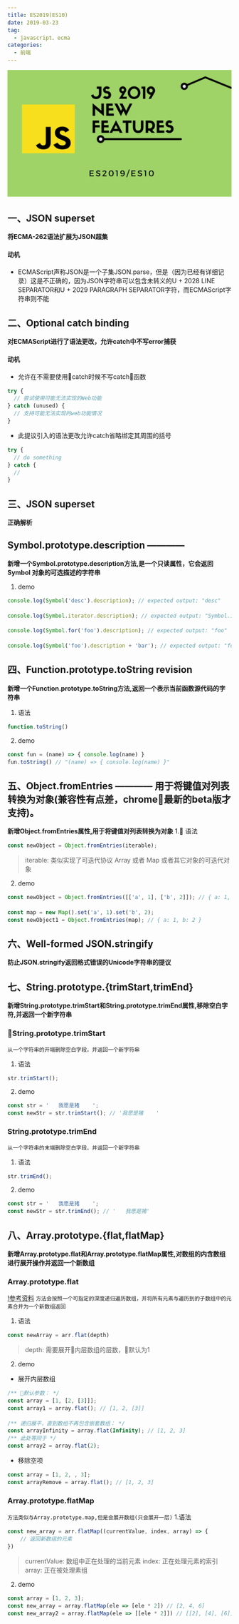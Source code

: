 ```yaml
---
title: ES2019(ES10)
date: 2019-03-23
tag: 
  - javascript、ecma
categories:
  - 前端
---
```

![](/imgs/javascript/theme/es10.png)
## 一、JSON superset
**将ECMA-262语法扩展为JSON超集**
#### 动机
* ECMAScript声称JSON是一个子集JSON.parse，但是（因为已经有详细记录）这是不正确的，因为JSON字符串可以包含未转义的U + 2028 LINE SEPARATOR和U + 2029 PARAGRAPH SEPARATOR字符，而ECMAScript字符串则不能
## 二、Optional catch binding
**对ECMAScript进行了语法更改，允许catch中不写error捕获**
#### 动机
* 允许在不需要使用catch时候不写catch函数
```javascript
try {
  // 尝试使用可能无法实现的Web功能
} catch (unused) {
  // 支持可能无法实现的web功能情况
}
```
* 此提议引入的语法更改允许catch省略绑定其周围的括号
```javascript
try {
  // do something
} catch {
  //
}
```
## 三、JSON superset
**正确解析**
## Symbol.prototype.description ———— 
**新增一个Symbol.prototype.description方法,是一个只读属性，它会返回 Symbol 对象的可选描述的字符串**
1. demo
```javascript
console.log(Symbol('desc').description); // expected output: "desc"

console.log(Symbol.iterator.description); // expected output: "Symbol.iterator"

console.log(Symbol.for('foo').description); // expected output: "foo"

console.log(Symbol('foo').description + 'bar'); // expected output: "foobar"
```
## 四、Function.prototype.toString revision
**新增一个Function.prototype.toString方法,返回一个表示当前函数源代码的字符串**
1. 语法
```javascript
function.toString()
```
2. demo
```javascript
const fun = (name) => { console.log(name) }
fun.toString() // "(name) => { console.log(name) }"
```
## 五、Object.fromEntries ———— 用于将键值对列表转换为对象(兼容性有点差，chrome最新的beta版才支持)。
**新增Object.fromEntries属性,用于将键值对列表转换为对象**
1. 语法
```javascript
const newObject = Object.fromEntries(iterable);
```
> iterable: 类似实现了可迭代协议 Array 或者 Map 或者其它对象的可迭代对象
2. demo
```javascript
const newObject = Object.fromEntries([['a', 1], ['b', 2]]); // { a: 1, b: 2 }

const map = new Map().set('a', 1).set('b', 2);
const newObject1 = Object.fromEntries(map); // { a: 1, b: 2 }
```
## 六、Well-formed JSON.stringify
**防止JSON.stringify返回格式错误的Unicode字符串的提议**
## 七、String.prototype.{trimStart,trimEnd}
**新增String.prototype.trimStart和String.prototype.trimEnd属性,移除空白字符,并返回一个新字符串**
### String.prototype.trimStart
`从一个字符串的开端删除空白字段，并返回一个新字符串`
1. 语法
```javascript
str.trimStart();
```
2. demo
```javascript
const str = '   我愿是猪    ';
const newStr = str.trimStart(); // '我愿是猪    '
```
### String.prototype.trimEnd
`从一个字符串的末端删除空白字段，并返回一个新字符串`
1. 语法
```javascript
str.trimEnd();
```
2. demo
```javascript
const str = '   我愿是猪    ';
const newStr = str.trimEnd(); // '   我愿是猪'
```
## 八、Array.prototype.{flat,flatMap}
**新增Array.prototype.flat和Array.prototype.flatMap属性,对数组的内含数组进行展开操作并返回一个新数组**
### Array.prototype.flat
[!参考资料](https://developers.google.com/web/updates/2018/03/smooshgate)
`方法会按照一个可指定的深度递归遍历数组，并将所有元素与遍历到的子数组中的元素合并为一个新数组返回`
1. 语法
```javascript
const newArray = arr.flat(depth)
```
> depth: 需要展开内层数组的层数，默认为1
2. demo
* 展开内层数组
```javascript
/** 默认参数： */
const array = [1, [2, [3]]];
const array1 = array.flat(); // [1, 2, [3]]

/** 递归展平，直到数组不再包含嵌套数组： */
const arrayInfinity = array.flat(Infinity); // [1, 2, 3]
/** 此处等同于 */
const array2 = array.flat(2);
```
* 移除空项
```javascript
const array = [1, 2, , 3];
const arrayRemove = array.flat(); // [1, 2, 3]
```
### Array.prototype.flatMap
`方法类似与Array.prototype.map,但是会展开数组(只会展开一层)`
1.语法
```javascript
const new_array = arr.flatMap((currentValue, index, array) => {
    // 返回新数组的元素
})
```
> currentValue: 数组中正在处理的当前元素
> index: 正在处理元素的索引
> array: 正在被处理素组
2. demo
```javascript
const array = [1, 2, 3];
const new_array = array.flatMap(ele => [ele * 2]) // [2, 4, 6]
const new_array2 = array.flatMap(ele => [[ele * 2]]) // [[2], [4], [6]]
```